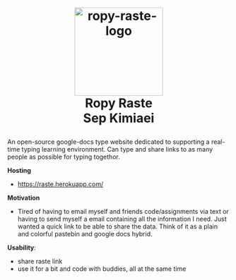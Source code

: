 <h1 align="center">
  <a name="logo" href="https://i.imgur.com/NMhJKMp.jpg"><img src="https://i.imgur.com/NMhJKMp.jpg" alt="ropy-raste-logo" width="200"></a>
  <br>
  Ropy Raste <br>
  <p1> Sep Kimiaei </p>
</h1>

An open-source google-docs type website dedicated to supporting a real-time typing learning environment. Can type and share links to as many people as possible for typing togethor. 


**Hosting**
- https://raste.herokuapp.com/

**Motivation**
- Tired of having to email myself and friends code/assignments via text or having to send myself a email containing all the information I need. Just wanted a quick link to be able to share the data. Think of it as a plain and colorful pastebin and google docs hybrid.

**Usability**:
- share raste link
- use it for a bit and code with buddies, all at the same time


